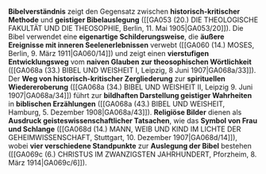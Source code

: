
**Bibelverständnis** zeigt den Gegensatz zwischen **historisch-kritischer Methode** und **geistiger Bibelauslegung** ([[GA053 (20.) DIE THEOLOGISCHE FAKULTÄT UND DIE THEOSOPHIE, Berlin, 11. Mai 1905|GA053/20]]). Die Bibel verwendet eine **eigenartige Schilderungsweise**, die **äußere Ereignisse mit inneren Seelenerlebnissen** verwebt ([[GA060 (14.) MOSES, Berlin, 9. März 1911|GA060/14]]) und zeigt einen **vierstufigen Entwicklungsweg** vom **naiven Glauben zur theosophischen Wörtlichkeit** ([[GA068a (33.) BIBEL UND WEISHEIT I, Leipzig, 8 Juni 1907|GA068a/33]]). Der **Weg von historisch-kritischer Zergliederung** zur **spirituellen Wiedereroberung** ([[GA068a (34.) BIBEL UND WEISHEIT II, Leipzig 9. Juni 1907|GA068a/34]]) führt zur **bildhaften Darstellung geistiger Wahrheiten** in **biblischen Erzählungen** ([[GA068a (43.) BIBEL UND WEISHEIT, Hamburg, 5. Dezember 1908|GA068a/43]]). **Religiöse Bilder** dienen als **Ausdruck geisteswissenschaftlicher Tatsachen**, wie das **Symbol von Frau und Schlange** ([[GA068d (14.) MANN, WEIB UND KIND IM LICHTE DER GEHEIMWISSENSCHAFT, Stuttgart, 10. Dezember 1907|GA068d/14]]), wobei **vier verschiedene Standpunkte** zur **Auslegung der Bibel** bestehen ([[GA069c (6.) CHRISTUS IM ZWANZIGSTEN JAHRHUNDERT, Pforzheim, 8. März 1914|GA069c/6]]).
